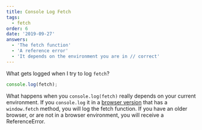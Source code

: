 ```yaml
---
title: Console Log Fetch
tags:
  - fetch
order: 6
date: '2019-09-27'
answers:
  - 'The fetch function'
  - 'A reference error'
  - 'It depends on the environment you are in // correct'
---
```


What gets logged when I try to log `fetch`?

```javascript
console.log(fetch);
```

<!-- explanation -->

What happens when you `console.log(fetch)` really depends on your current environment. If you `console.log` it in a [browser version](https://developer.mozilla.org/en-US/docs/Web/API/Fetch_API#Browser_compatibility) that has a `window.fetch` method, you will log the fetch function. If you have an older browser, or are not in a browser environment, you will receive a ReferenceError.
